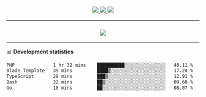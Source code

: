 <h3 align="center">
  <a href="https://github.com/hwalker928">
      <img src="https://img.shields.io/github/followers/hwalker928?label=Followers&style=for-the-badge&color=lightblue">
  </a>
  <a href="https://harryw.link/discord" alt="Discord">
      <img src="https://img.shields.io/discord/738451951758606336?label=discord&style=for-the-badge&color=lightblue"/>
  </a>
  <a href="https://harryw.link/sparked" alt="Sparked Host">
      <img src="https://img.shields.io/static/v1?label=Sponsor&message=Sparked%20Host&color=yellow&style=for-the-badge"/>
  </a>
</h3>

<hr>


<h3 align="center">
  <a href="https://github.com/hwalker928">
      <img src="https://github-profile-trophy.vercel.app/?username=hwalker928&no-bg=true&no-frame=true">
  </a>
</h3>


<hr>

📊 **Development statistics**

<!--START_SECTION:waka-->

```txt
PHP              1 hr 32 mins    ██████████░░░░░░░░░░░░░░░   40.11 %
Blade Template   39 mins         ████▒░░░░░░░░░░░░░░░░░░░░   17.24 %
TypeScript       29 mins         ███▒░░░░░░░░░░░░░░░░░░░░░   12.91 %
Bash             22 mins         ██▒░░░░░░░░░░░░░░░░░░░░░░   09.60 %
Go               18 mins         ██░░░░░░░░░░░░░░░░░░░░░░░   08.07 %
```

<!--END_SECTION:waka-->
